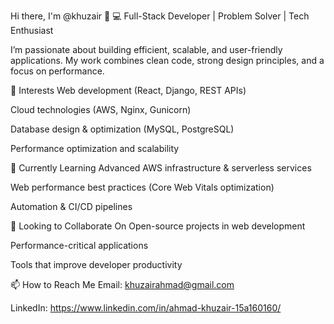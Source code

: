 Hi there, I'm @khuzair 👋
💻 Full-Stack Developer | Problem Solver | Tech Enthusiast

I’m passionate about building efficient, scalable, and user-friendly applications. My work combines clean code, strong design principles, and a focus on performance.

👀 Interests
Web development (React, Django, REST APIs)

Cloud technologies (AWS, Nginx, Gunicorn)

Database design & optimization (MySQL, PostgreSQL)

Performance optimization and scalability

🌱 Currently Learning
Advanced AWS infrastructure & serverless services

Web performance best practices (Core Web Vitals optimization)

Automation & CI/CD pipelines

💼 Looking to Collaborate On
Open-source projects in web development

Performance-critical applications

Tools that improve developer productivity

📫 How to Reach Me
Email: khuzairahmad@gmail.com

LinkedIn: https://www.linkedin.com/in/ahmad-khuzair-15a160160/

<!---
khuzair/khuzair is a ✨ special ✨ repository because its `README.md` (this file) appears on your GitHub profile.
You can click the Preview link to take a look at your changes.
--->
